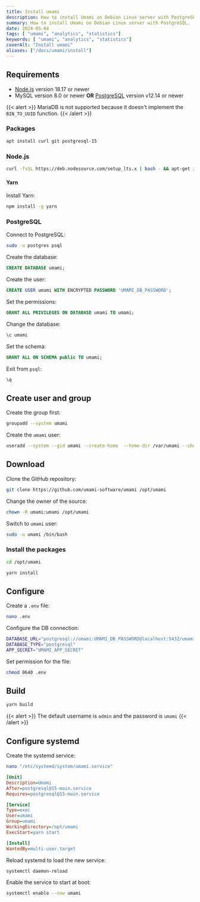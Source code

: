 ```yaml
---
title: Install umami
description: How to install Umami on Debian Linux server with PostgreSQL.
summary: How to install Umami on Debian Linux server with PostgreSQL.
date: 2024-05-04
tags: [ "umami", "analytics", "statistics"]
keywords: [ "umami", "analytics", "statistics"]
coverAlt: "Install umami"
aliases: ["/docs/umami/install"]
---
```




## Requirements

- [Node.js](../../nodejs/install/) version 18.17 or newer
- MySQL version 8.0 or newer **OR** [PostgreSQL](../../postgresql/setup/) version v12.14 or newer 

{{< alert >}}
MariaDB is not supported because it doesn't implement the `BIN_TO_UUID` function.
{{< /alert >}}

### Packages

```bash
apt install curl git postgresql-15
```

### Node.js

```bash
curl -fsSL https://deb.nodesource.com/setup_lts.x | bash - && apt-get install -y nodejs
```

#### Yarn

Install Yarn:

```bash
npm install -g yarn
```

### PostgreSQL

Connect to PostgreSQL:

```bash
sudo -u postgres psql
```

Create the database:

```sql
CREATE DATABASE umami;
```

Create the user:

```sql
CREATE USER umami WITH ENCRYPTED PASSWORD 'UMAMI_DB_PASSWORD';
```


Set the permissions:

```sql
GRANT ALL PRIVILEGES ON DATABASE umami TO umami;
```

Change the database:

```sql
\c umami
```

Set the schema:

```sql
GRANT ALL ON SCHEMA public TO umami;
```

Exit from `psql`:

```sql
\q
```

## Create user and group

Create the group first:

```bash
groupadd --system umami
```

Create the `umami` user:

```bash
useradd --system --gid umami --create-home  --home-dir /var/umami --shell /usr/sbin/nologin umami
```

## Download

Clone the GitHub repository:

```bash
git clone https://github.com/umami-software/umami /opt/umami
```

Change the owner of the source:

```bash
chown -R umami:umami /opt/umami
```

Switch to `umami` user:

```bash
sudo -u umami /bin/bash
```

### Install the packages

```bash
cd /opt/umami
```

```bash
yarn install
```

## Configure

Create a `.env` file:

```bash
nano .env
```

Configure the DB connection:

```sh
DATABASE_URL="postgresql://umami:UMAMI_DB_PASSWORD@localhost:5432/umami"
DATABASE_TYPE="postgresql"
APP_SECRET="UMAMI_APP_SECRET"
```

Set permission for the file:

```bash
chmod 0640 .env
```

## Build

```bash
yarn build
```

{{< alert >}}
The default username is `admin` and the password is `umami`
{{< /alert >}}

## Configure systemd

Create the systemd service:

```bash
nano "/etc/systemd/system/umami.service"
```

```ini
[Unit]
Description=Umami
After=postgresql@15-main.service
Requires=postgresql@15-main.service

[Service]
Type=exec
User=umami
Group=umami
WorkingDirectory=/opt/umami
ExecStart=yarn start

[Install]
WantedBy=multi-user.target
```

Reload systemd to load the new service:

```bash
systemctl daemon-reload
```

Enable the service to start at boot:

```bash
systemctl enable --now umami
```

